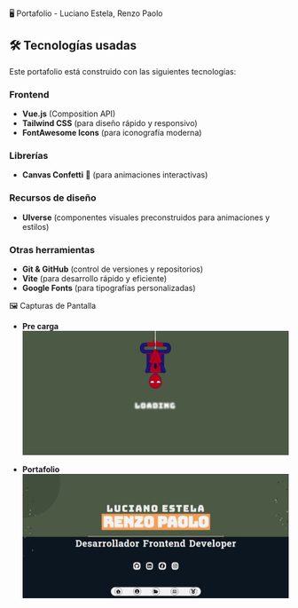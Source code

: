 🖥️ Portafolio - Luciano Estela, Renzo Paolo

## 🛠️ Tecnologías usadas

Este portafolio está construido con las siguientes tecnologías:

### Frontend
- **Vue.js** (Composition API)
- **Tailwind CSS** (para diseño rápido y responsivo)
- **FontAwesome Icons** (para iconografía moderna)

### Librerías
- **Canvas Confetti** 🎉 (para animaciones interactivas)

### Recursos de diseño
- **UIverse** (componentes visuales preconstruidos para animaciones y estilos)

### Otras herramientas
- **Git & GitHub** (control de versiones y repositorios)
- **Vite** (para desarrollo rápido y eficiente)
- **Google Fonts** (para tipografías personalizadas)

🖼️ Capturas de Pantalla

- **Pre carga**
![alt text](image.png)

- **Portafolio**
![alt text](image-1.png)